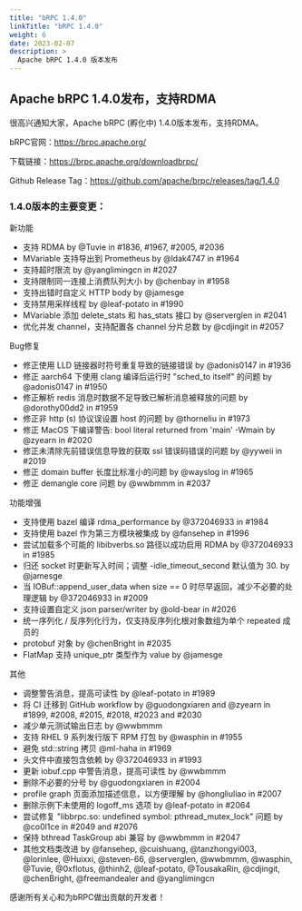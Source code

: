 ```yaml
---
title: "bRPC 1.4.0"
linkTitle: "bRPC 1.4.0"
weight: 6
date: 2023-02-07
description: >
  Apache bRPC 1.4.0 版本发布
---
```

## Apache bRPC 1.4.0发布，支持RDMA
很高兴通知大家，Apache bRPC (孵化中) 1.4.0版本发布，支持RDMA。

bRPC官网：https://brpc.apache.org/  

下载链接：https://brpc.apache.org/downloadbrpc/  

Github Release Tag：https://github.com/apache/brpc/releases/tag/1.4.0

### 1.4.0版本的主要变更：
新功能
* 支持 RDMA by @Tuvie in #1836, #1967, #2005, #2036
* MVariable 支持导出到 Prometheus by @ldak4747 in #1964
* 支持超时限流 by @yanglimingcn in #2027
* 支持限制同一连接上消费队列大小 by @chenbay in #1958
* 支持出错时自定义 HTTP body by @jamesge
* 支持禁用采样线程 by @leaf-potato in #1990
* MVariable 添加 delete_stats 和 has_stats 接口 by @serverglen in #2041
* 优化并发 channel，支持配置各 channel 分片总数 by @cdjingit in #2057
  
Bug修复
* 修正使用 LLD 链接器时符号重复导致的链接错误 by @adonis0147 in #1936
* 修正 aarch64 下使用 clang 编译后运行时 "sched_to itself" 的问题 by @adonis0147 in #1950
* 修正解析 redis 消息时数据不足导致已解析消息被释放的问题 by @dorothy00dd2 in #1959
* 修正非 http (s) 协议误设置 host 的问题 by @thorneliu in #1973
* 修正 MacOS 下编译警告: bool literal returned from 'main' -Wmain by @zyearn in #2020
* 修正未清除先前错误信息导致的获取 ssl 错误码错误的问题 by @yyweii in #2019
* 修正 domain buffer 长度比标准小的问题 by @wayslog in #1965
* 修正 demangle core 问题 by @wwbmmm in #2037

功能增强
* 支持使用 bazel 编译 rdma_performance by @372046933 in #1984
* 支持使用 bazel 作为第三方模块被集成 by @fansehep in #1996
* 尝试加载多个可能的 libibverbs.so 路径以成功启用 RDMA by @372046933 in #1985
* 归还 socket 时更新写入时间；调整 -idle_timeout_second 默认值为 30. by @jamesge
* 当 IOBuf::append_user_data when size == 0 时尽早返回，减少不必要的处理逻辑 by @372046933 in #2009
* 支持设置自定义 json parser/writer by @old-bear in #2026
* 统一序列化 / 反序列化行为，仅支持反序列化根对象数组为单个 repeated 成员的
* protobuf 对象 by @chenBright in #2035
* FlatMap 支持 unique_ptr 类型作为 value by @jamesge

其他
* 调整警告消息，提高可读性 by @leaf-potato in #1989
* 将 CI 迁移到 GitHub workflow by @guodongxiaren and @zyearn in #1899, #2008, #2015, #2018, #2023 and #2030
* 减少单元测试输出日志 by @wwbmmm
* 支持 RHEL 9 系列发行版下 RPM 打包 by @wasphin in #1955
* 避免 std::string 拷贝 @ml-haha in #1969
* 头文件中直接包含依赖 by @372046933 in #1993
* 更新 iobuf.cpp 中警告消息，提高可读性 by @wwbmmm
* 删除不必要的分号 by @guodongxiaren in #2004
* profile graph 页面添加描述信息，以方便理解 by @hongliuliao in #2007
* 删除示例下未使用的 logoff_ms 选项 by @leaf-potato in #2064
* 尝试修复 "libbrpc.so: undefined symbol: pthread_mutex_lock" 问题 by @co0l1ce in #2049 and #2076
* 保持 bthread TaskGroup abi 兼容 by @wwbmmm in #2047
* 其他文档类改进 by @fansehep, @cuishuang, @tanzhongyi003, @lorinlee, @Huixxi, @steven-66, @serverglen, @wwbmmm, @wasphin, @Tuvie, @0xflotus, @thinh2, @leaf-potato, @TousakaRin, @cdjingit, @chenBright, @freemandealer and @yanglimingcn

感谢所有关心和为bRPC做出贡献的开发者！